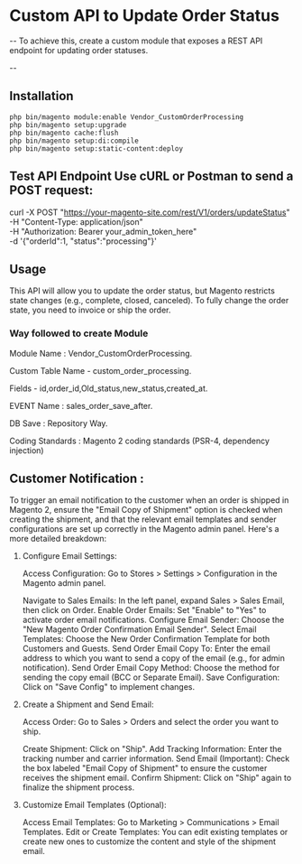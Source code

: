 # Custom API to Update Order Status

--
To achieve this, create a custom module that exposes a REST API endpoint for updating order statuses.

--

## Installation

```
php bin/magento module:enable Vendor_CustomOrderProcessing
php bin/magento setup:upgrade
php bin/magento cache:flush
php bin/magento setup:di:compile
php bin/magento setup:static-content:deploy

```

## Test API Endpoint Use cURL or Postman to send a POST request:

curl -X POST "https://your-magento-site.com/rest/V1/orders/updateStatus" \
-H "Content-Type: application/json" \
-H "Authorization: Bearer your_admin_token_here" \
-d '{"orderId":1, "status":"processing"}'

## Usage

This API will allow you to update the order status, but Magento restricts state changes (e.g., complete, closed, canceled). To fully change the order state, you need to invoice or ship the order.

### Way followed to create Module

Module Name : Vendor_CustomOrderProcessing.

Custom Table Name - custom_order_processing.

Fields - id,order_id,Old_status,new_status,created_at.

EVENT Name : sales_order_save_after.

DB Save : Repository Way.

Coding Standards : Magento 2 coding standards (PSR-4, dependency injection)

## Customer Notification :

To trigger an email notification to the customer when an order is shipped in Magento 2, ensure the "Email Copy of Shipment" option is checked when creating the shipment, and that the relevant email templates and sender configurations are set up correctly in the Magento admin panel.
Here's a more detailed breakdown:

1. Configure Email Settings:

   Access Configuration: Go to Stores > Settings > Configuration in the Magento admin panel.

   Navigate to Sales Emails: In the left panel, expand Sales > Sales Email, then click on Order.
   Enable Order Emails: Set "Enable" to "Yes" to activate order email notifications.
   Configure Email Sender: Choose the "New Magento Order Confirmation Email Sender".
   Select Email Templates: Choose the New Order Confirmation Template for both Customers and Guests.
   Send Order Email Copy To: Enter the email address to which you want to send a copy of the email (e.g., for admin notification).
   Send Order Email Copy Method: Choose the method for sending the copy email (BCC or Separate Email).
   Save Configuration: Click on "Save Config" to implement changes.

2. Create a Shipment and Send Email:

   Access Order: Go to Sales > Orders and select the order you want to ship.

   Create Shipment: Click on "Ship".
   Add Tracking Information: Enter the tracking number and carrier information.
   Send Email (Important): Check the box labeled "Email Copy of Shipment" to ensure the customer receives the shipment email.
   Confirm Shipment: Click on "Ship" again to finalize the shipment process.

3. Customize Email Templates (Optional):

   Access Email Templates: Go to Marketing > Communications > Email Templates.
   Edit or Create Templates: You can edit existing templates or create new ones to customize the content and style of the shipment email.
